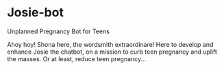 # Josie-bot
Unplanned Pregnancy Bot for Teens

Ahoy hoy!  Shona here, the wordsmith extraordinare!  Here to develop and enhance Josie the chatbot, on a mission to curb teen pregnancy and uplift the masses.  Or at least, reduce teen pregnancy...
